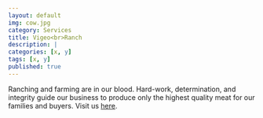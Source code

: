 ```yaml
---
layout: default
img: cow.jpg
category: Services
title: Vigeo<br>Ranch
description: |
categories: [x, y]
tags: [x, y]
published: true
---
```

Ranching and farming are in our blood.  Hard-work, determination, and integrity guide our business to produce only the highest quality meat for our families and buyers.  Visit us <a href="https://vigeoranch.com">here</a>.
